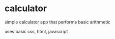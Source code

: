 # calculator
simple calculator app that performs basic arithmetic

uses basic css, html, javascript
